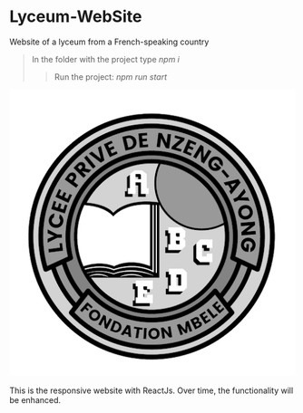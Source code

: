 # Lyceum-WebSite
 Website of a lyceum from a French-speaking country

> In the folder with the project type *npm i*
> >Run the project: *npm run start*

![illustration for the project](https://github.com/ElenaSinko/Lyceum-WebSite/raw/master/lyceum-website/src/img/unnamed.png)

This is the responsive website with ReactJs.
Over time, the functionality will be enhanced. 
